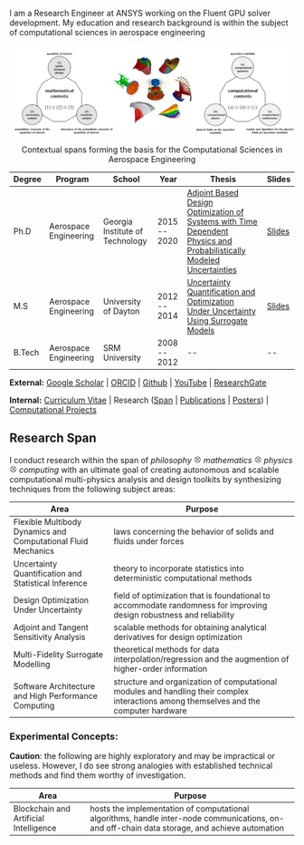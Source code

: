 I am a Research Engineer at ANSYS working on the Fluent GPU solver development. My education and research background is within the subject of computational sciences in aerospace engineering

![](/assets/images/research-span.png)
<p align="center"> Contextual spans forming the basis for the Computational Sciences in Aerospace Engineering </p>

| Degree | Program | School | Year | Thesis | Slides
|---|---|---|---|---|---|
| Ph.D | Aerospace Engineering | Georgia Institute of Technology | 2015 -- 2020 | [Adjoint Based Design Optimization of Systems with Time Dependent Physics and Probabilistically Modeled Uncertainties](http://hdl.handle.net/1853/63658) | [Slides](/assets/publications/komahan-boopathy-phd-defense.pdf)
| M.S  | Aerospace Engineering | University of Dayton | 2012 -- 2014 | [Uncertainty Quantification and Optimization Under Uncertainty Using Surrogate Models](http://rave.ohiolink.edu/etdc/view?acc_num=dayton1398302731) | [Slides](/assets/publications/komahan-boopathy-masters-defense.pdf)
| B.Tech | Aerospace Engineering | SRM University | 2008 -- 2012 | -- | -- |

**External:** [Google Scholar](https://scholar.google.com/citations?hl=en&user=YLg4R3sAAAAJ) | [ORCID](https://orcid.org/0000-0002-2543-0942) | [Github](https://github.com/komahanb) | [YouTube](https://www.youtube.com/@komahanboopathy) | [ResearchGate](https://www.researchgate.net/profile/Komahan-Boopathy)

**Internal:** [Curriculum Vitae](/assets/KomahanBoopathyCV.pdf) | Research ([Span](#research-span) | [Publications](RESEARCH_PUBLICATIONS.md) | [Posters](RESEARCH_POSTERS.md)) | [Computational Projects](COMPUTATIONAL_PROJECTS.md)

## Research Span <span id="research-span"></span>

I conduct research within the span of *philosophy* <img src="/assets/images/otimes.png" width="13"> *mathematics* <img src="/assets/images/otimes.png" width="13"> *physics* <img src="/assets/images/otimes.png" width="13"> *computing* with an ultimate goal of creating autonomous and scalable computational multi-physics analysis and design toolkits by synthesizing techniques from the following subject areas:

| Area | Purpose |
|---|---|
Flexible Multibody Dynamics and Computational Fluid Mechanics | laws concerning the behavior of solids and fluids under forces |
Uncertainty Quantification and Statistical Inference | theory to incorporate statistics into deterministic computational methods |
Design Optimization Under Uncertainty | field of optimization that is foundational to accommodate randomness for improving design robustness and reliability |
Adjoint and Tangent Sensitivity Analysis | scalable methods for obtaining analytical derivatives for design optimization |
Multi-Fidelity Surrogate Modelling | theoretical methods for data interpolation/regression and the augmention of higher-order information |
Software Architecture and High Performance Computing | structure and organization of computational modules and handling their complex interactions among themselves and the computer hardware|

### Experimental Concepts:

**Caution**: the following are highly exploratory and may be impractical or useless. However, I do see strong analogies with established technical methods and find them worthy of investigation.
 
| Area | Purpose |  
|---|---|
Blockchain and Artificial Intelligence | hosts the implementation of computational algorithms, handle inter-node communications, on- and off-chain data storage, and achieve automation |

